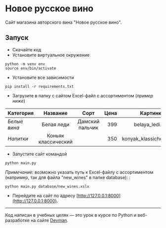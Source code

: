 # Новое русское вино

Сайт магазина авторского вина "Новое русское вино".

## Запуск

- Скачайте код
- Установите виртуальное окружение
```shell
python -m venv env
source env/bin/activate
```
- Установите все зависимости
```shell
pip install -r requirements.txt
```
- Загрузите в папку с сайтом Excel-файл с ассортиментом (_пример ниже_)

| Категория | Название |      Сорт       | Цена | Картинка | Акция |
|:--------------|:------------------:|:---------------:| -----:|:-----:|:-----:|
| _Белые вина_ | Белая леди | Дамский <br/>пальчик | 399 | belaya_ledi.png | Выгодное <br/>предложение |
| _Напитки_ | Коньяк <br/>классический |                 | 350 | konyak_klassicheskyi.png |  |

- Запустите сайт командой
```shell
python main.py
```
_Примечание:_ возможно указать путь к Excel-файлу с ассортиментом (например, 
так для файла "new_wines" в папке database): 
: 
```shell
python main.py database/new_wines.xslx
```
- Перейдите на сайт по адресу [http://127.0.0.1:8000](http://127.0.0.1:8000).

***
Код написан в учебных целях — это урок в курсе по Python и веб-разработке на сайте [Devman](https://dvmn.org).
